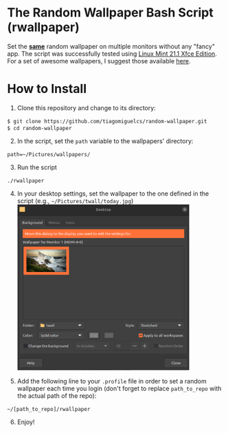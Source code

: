 # The Random Wallpaper Bash Script (rwallpaper)
Set the <ins><b>same</b></ins> random wallpaper on multiple monitors without any "fancy" app. The script was successfully tested using [Linux Mint 21.1 Xfce Edition](https://linuxmint.com/rel_vera_xfce_whatsnew.php). For a set of awesome wallpapers, I suggest those available [here](https://gitlab.com/dwt1/wallpapers).

# How to Install
1. Clone this repository and change to its directory:
```
$ git clone https://github.com/tiagomiguelcs/random-wallpaper.git
$ cd random-wallpaper
```
2. In the script, set the ``path`` variable to the wallpapers' directory:
```
path=~/Pictures/wallpapers/ 
```
3. Run the script
```
./rwallpaper
```
4. In your desktop settings, set the wallpaper to the one defined in the script (e.g., ``~/Pictures/twall/today.jpg``)<img src="screenshots/desktop-settings.png" width="400px" height="385px" alt="desktop-settings"/>

5. Add the following line to your ``.profile`` file in order to set a random wallpaper each time you login (don't forget to replace ``path_to_repo`` with the actual path of the repo):
```
~/[path_to_repo]/rwallpaper
```
6. Enjoy!
